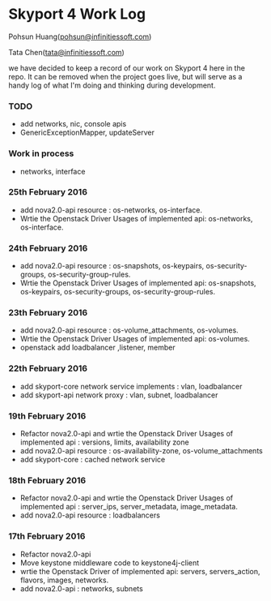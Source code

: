 # Skyport 4 Work Log

Pohsun Huang(pohsun@infinitiessoft.com)

Tata Chen(tata@infinitiessoft.com)

we have decided to keep a record of our work on Skyport 4 here in the repo. It can be removed when the project goes live, but will serve as a handy log of what I'm doing and thinking during development.

### TODO

* add networks, nic, console apis
* GenericExceptionMapper, updateServer

### Work in process

* networks, interface

### 25th February 2016

* add nova2.0-api resource : os-networks, os-interface.
* Wrtie the Openstack Driver Usages of implemented api: os-networks, os-interface.

### 24th February 2016

* add nova2.0-api resource : os-snapshots, os-keypairs, os-security-groups, os-security-group-rules.
* Wrtie the Openstack Driver Usages of implemented api: os-snapshots, os-keypairs, os-security-groups, os-security-group-rules.

### 23th February 2016

* add nova2.0-api resource : os-volume_attachments, os-volumes.
* Wrtie the Openstack Driver Usages of implemented api: os-volumes.
* openstack add loadbalancer ,listener, member

### 22th February 2016

* add skyport-core network service implements : vlan, loadbalancer
* add skyport-api network proxy : vlan, subnet, loadbalancer

### 19th February 2016

* Refactor nova2.0-api and wrtie the Openstack Driver Usages of implemented api : versions, limits, availability zone
* add nova2.0-api resource : os-availability-zone, os-volume_attachments
* add skyport-core : cached network service

### 18th February 2016

* Refactor nova2.0-api and wrtie the Openstack Driver Usages of implemented api : server_ips, server_metadata, image_metadata.
* add nova2.0-api resource : loadbalancers

### 17th February 2016

* Refactor nova2.0-api
* Move keystone middleware code to keystone4j-client 
* wrtie the Openstack Driver of implemented api: servers, servers_action, flavors, images, networks.
* add nova2.0-api : networks, subnets
